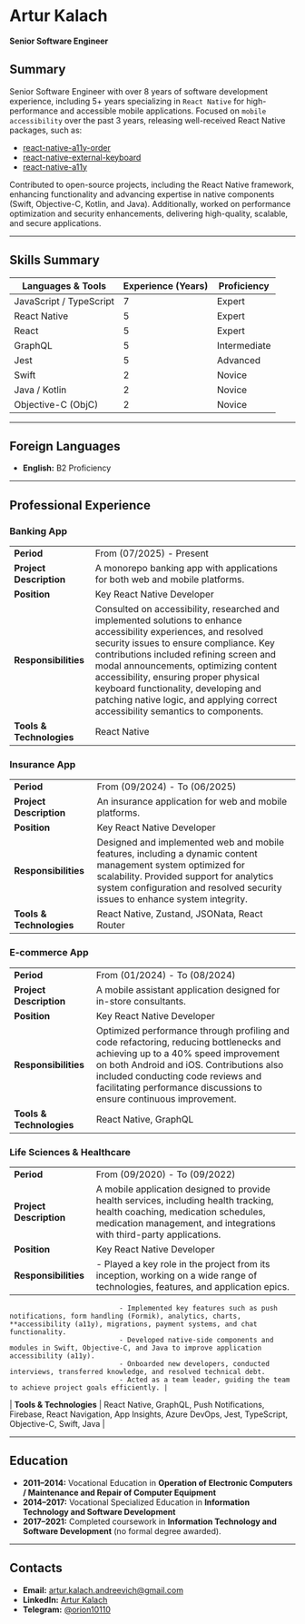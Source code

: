 # Artur Kalach  
**Senior Software Engineer**

## Summary
Senior Software Engineer with over 8 years of software development experience, including 5+ years specializing in `React Native` for high-performance and accessible mobile applications. Focused on `mobile accessibility` over the past 3 years, releasing well-received React Native packages, such as:  
 - [react-native-a11y-order](https://www.npmjs.com/package/react-native-a11y-order)  
 - [react-native-external-keyboard](https://www.npmjs.com/package/react-native-external-keyboard)  
 - [react-native-a11y](https://www.npmjs.com/package/react-native-a11y)  

Contributed to open-source projects, including the React Native framework, enhancing functionality and advancing expertise in native components (Swift, Objective-C, Kotlin, and Java). Additionally, worked on performance optimization and security enhancements, delivering high-quality, scalable, and secure applications.

---

## Skills Summary

| **Languages & Tools**          | **Experience (Years)** | **Proficiency** |
|--------------------------------|-------------------------|-----------------|
| JavaScript / TypeScript         | 7                       | Expert          |
| React Native                    | 5                       | Expert          |
| React                           | 5                       | Expert          |
| GraphQL                         | 5                       | Intermediate    |
| Jest                            | 5                       | Advanced        |
| Swift                           | 2                       | Novice          |
| Java / Kotlin                   | 2                       | Novice          |
| Objective-C (ObjC)              | 2                       | Novice          |

---

## Foreign Languages
- **English:** B2 Proficiency  

---

## Professional Experience

### Banking App
|||
|------------------------------|---------------------------------------------|
| **Period**                  | From (07/2025) - Present                    |
| **Project Description**     | A monorepo banking app with applications for both web and mobile platforms. |
| **Position**                | Key React Native Developer                  |
| **Responsibilities**        | Consulted on accessibility, researched and implemented solutions to enhance accessibility experiences, and resolved security issues to ensure compliance. Key contributions included refining screen and modal announcements, optimizing content accessibility, ensuring proper physical keyboard functionality, developing and patching native logic, and applying correct accessibility semantics to components. |
| **Tools & Technologies**    | React Native |

### Insurance App
|||
|------------------------------|---------------------------------------------|
| **Period**                  | From (09/2024) - To (06/2025)               |
| **Project Description**     | An insurance application for web and mobile platforms. |
| **Position**                | Key React Native Developer                  |
| **Responsibilities**        | Designed and implemented web and mobile features, including a dynamic content management system optimized for scalability. Provided support for analytics system configuration and resolved security issues to enhance system integrity.|
| **Tools & Technologies**    | React Native, Zustand, JSONata, React Router |

### E-commerce App
|||
|------------------------------|---------------------------------------------|
| **Period**                  | From (01/2024) - To (08/2024)              |
| **Project Description**     | A mobile assistant application designed for in-store consultants. |
| **Position**                | Key React Native Developer                  |
| **Responsibilities**        | Optimized performance through profiling and code refactoring, reducing bottlenecks and achieving up to a 40% speed improvement on both Android and iOS. Contributions also included conducting code reviews and facilitating performance discussions to ensure continuous improvement.  |
| **Tools & Technologies**    | React Native, GraphQL |

### Life Sciences & Healthcare
|||
|------------------------------|---------------------------------------------|
| **Period**                  | From (09/2020) - To (09/2022)              |
| **Project Description**     | A mobile application designed to provide health services, including health tracking, health coaching, medication schedules, medication management, and integrations with third-party applications. |
| **Position**                | Key React Native Developer                  |
| **Responsibilities**        | - Played a key role in the project from its inception, working on a wide range of technologies, features, and application epics.  
                               - Implemented key features such as push notifications, form handling (Formik), analytics, charts, **accessibility (a11y), migrations, payment systems, and chat functionality.  
                               - Developed native-side components and modules in Swift, Objective-C, and Java to improve application accessibility (a11y).  
                               - Onboarded new developers, conducted interviews, transferred knowledge, and resolved technical debt.  
                               - Acted as a team leader, guiding the team to achieve project goals efficiently. |
| **Tools & Technologies**    | React Native, GraphQL, Push Notifications, Firebase, React Navigation, App Insights, Azure DevOps, Jest, TypeScript, Objective-C, Swift, Java |

---

## Education
- **2011–2014:** Vocational Education in **Operation of Electronic Computers / Maintenance and Repair of Computer Equipment**  
- **2014–2017:** Vocational Specialized Education in **Information Technology and Software Development**  
- **2017–2021:** Completed coursework in **Information Technology and Software Development** (no formal degree awarded).

---

## Contacts
- **Email:** [artur.kalach.andreevich@gmail.com](mailto:artur.kalach.andreevich@gmail.com)  
- **LinkedIn:** [Artur Kalach](https://www.linkedin.com/in/artur-kalach-99477b138/)  
- **Telegram:** [@orion10110](https://t.me/orion10110)  